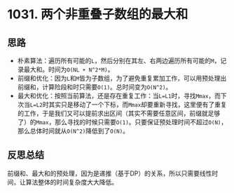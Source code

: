 # 1031. 两个非重叠子数组的最大和

## 思路

- 朴素算法：遍历所有可能的`L`，然后分别在其左、右两边遍历所有可能的`M`，记录最大和。时间为`O(NL + N^2*M)`。
- 前缀和优化：因为`L`和`M`皆为子数组，为了避免重复累加工作，可以用预处理出前缀和，计算险段和时只需要`O(1)`。总时间变为`O(N^2)`。
- 最大和优化：按照当前算法，还是存在重复工作：当`L=L1`时，寻找`Mmax`，而下次当`L=L2`时其实只是移动了一个下标，而`Mmax`却要重新寻找，这里便有了重复的工作，于是我们又可以提前求出区间（其实不需要任意区间，前缀就足够了）的`Mmax`，那么寻找的时候只需要`O(1)`。只要保证预处理时间不超过`O(N)`，那么总体时间就从`O(N^2)`降低到了`O(N)`。

## 反思总结

前缀和、最大和的预处理，因为是递推（基于DP）的关系，所以只需要线性时间，让算法整体的时间复杂度大大降低。
